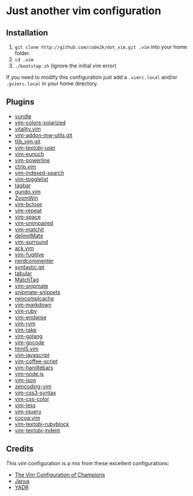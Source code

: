 # Just another vim configuration

## Installation

1. `git clone http://github.com/code2k/dot_vim.git .vim` into your home
   folder.
2. `cd .vim`
3. `./bootstap.sh` (ignore the initial vim error)

If you need to modify this configuration just add a `.vimrc.local` and/or
`.gvimrc.local` in your home directory.

## Plugins

- [vundle](https://github.com/gmarik/vundle)
- [vim-colors-solarized](https://github.com/altercation/vim-colors-solarized)
- [vitality.vim](https://github.com/sjl/vitality.vim)
- [vim-addon-mw-utils.git](https://github.com/MarcWeber/vim-addon-mw-utils.git)
- [tlib_vim.git](https://github.com/tomtom/tlib_vim.git)
- [vim-textobj-user](https://github.com/kana/vim-textobj-user)
- [vim-eunuch](https://github.com/tpope/vim-eunuch)
- [vim-powerline](https://github.com/Lokaltog/vim-powerline)
- [ctrlp.vim](https://github.com/kien/ctrlp.vim)
- [vim-indexed-search](https://github.com/henrik/vim-indexed-search)
- [vim-togglelist](https://github.com/milkypostman/vim-togglelist)
- [tagbar](https://github.com/majutsushi/tagbar)
- [gundo.vim](https://github.com/sjl/gundo.vim)
- [ZoomWin](https://github.com/vim-scripts/ZoomWin)
- [vim-bclose](https://github.com/rwfitzge/vim-bclose)
- [vim-repeat](https://github.com/tpope/vim-repeat)
- [vim-space](https://github.com/christoomey/vim-space)
- [vim-unimpaired](https://github.com/tpope/vim-unimpaired)
- [vim-matchit](https://github.com/edsono/vim-matchit)
- [delimitMate](https://github.com/Raimondi/delimitMate)
- [vim-surround](https://github.com/tpope/vim-surround)
- [ack.vim](https://github.com/mileszs/ack.vim)
- [vim-fugitive](https://github.com/tpope/vim-fugitive)
- [nerdcommenter](https://github.com/scrooloose/nerdcommenter)
- [syntastic.git](https://github.com/scrooloose/syntastic.git)
- [tabular](https://github.com/godlygeek/tabular)
- [MatchTag](https://github.com/gregsexton/MatchTag)
- [vim-snipmate](https://github.com/garbas/vim-snipmate)
- [snipmate-snippets](https://github.com/honza/snipmate-snippets)
- [neocomplcache](https://github.com/Shougo/neocomplcache)
- [vim-markdown](https://github.com/hallison/vim-markdown)
- [vim-ruby](https://github.com/vim-ruby/vim-ruby)
- [vim-endwise](https://github.com/tpope/vim-endwise)
- [vim-rvm](https://github.com/tpope/vim-rvm)
- [vim-rake](https://github.com/tpope/vim-rake)
- [vim-golang](https://github.com/jnwhiteh/vim-golang)
- [vim-gocode](https://github.com/beatlog/vim-gocode)
- [html5.vim](https://github.com/othree/html5.vim)
- [vim-javascript](https://github.com/pangloss/vim-javascript)
- [vim-coffee-script](https://github.com/kchmck/vim-coffee-script)
- [vim-handlebars](https://github.com/nono/vim-handlebars)
- [vim-node.js](https://github.com/mmalecki/vim-node.js)
- [vim-json](https://github.com/leshill/vim-json)
- [zencoding-vim](https://github.com/mattn/zencoding-vim)
- [vim-css3-syntax](https://github.com/hail2u/vim-css3-syntax)
- [vim-css-color](https://github.com/skammer/vim-css-color)
- [vim-less](https://github.com/groenewege/vim-less)
- [vim-jquery](https://github.com/itspriddle/vim-jquery)
- [cocoa.vim](https://github.com/msanders/cocoa.vim)
- [vim-textobj-rubyblock](https://github.com/nelstrom/vim-textobj-rubyblock)
- [vim-textobj-indent](https://github.com/kana/vim-textobj-indent)

## Credits

This vim configuration is a mix from these excellent configurations:

- [The Vim Configuration of Champions](https://github.com/mutewinter/dot_vim)
- [Janus](https://github.com/carlhuda/janus)
- [YADR](https://github.com/skwp/dotfiles)

